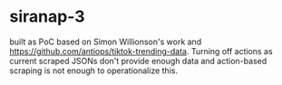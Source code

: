 # siranap-3

built as PoC based on Simon Willionson's work and https://github.com/antiops/tiktok-trending-data. Turning off actions as current scraped JSONs don't provide enough data and action-based scraping is not enough to operationalize this.


